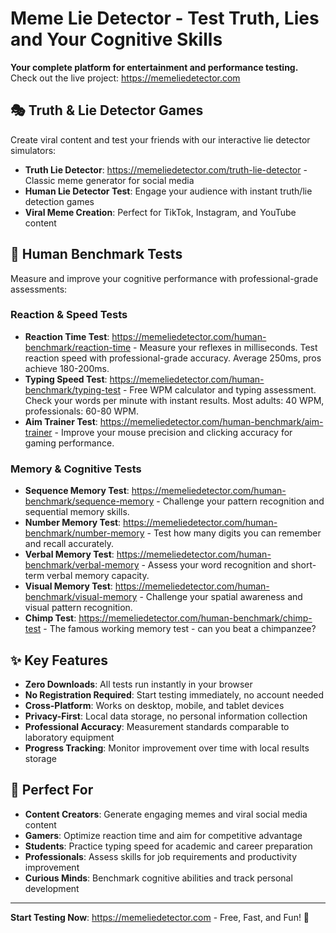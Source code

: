 # Meme Lie Detector - Test Truth, Lies and Your Cognitive Skills

**Your complete platform for entertainment and performance testing.** Check out the live project: https://memeliedetector.com

## 🎭 Truth & Lie Detector Games

Create viral content and test your friends with our interactive lie detector simulators:

- **Truth Lie Detector**: https://memeliedetector.com/truth-lie-detector - Classic meme generator for social media
- **Human Lie Detector Test**: Engage your audience with instant truth/lie detection games
- **Viral Meme Creation**: Perfect for TikTok, Instagram, and YouTube content

## 🧠 Human Benchmark Tests

Measure and improve your cognitive performance with professional-grade assessments:

### **Reaction & Speed Tests**
- **Reaction Time Test**: https://memeliedetector.com/human-benchmark/reaction-time - Measure your reflexes in milliseconds. Test reaction speed with professional-grade accuracy. Average 250ms, pros achieve 180-200ms.
- **Typing Speed Test**: https://memeliedetector.com/human-benchmark/typing-test - Free WPM calculator and typing assessment. Check your words per minute with instant results. Most adults: 40 WPM, professionals: 60-80 WPM.
- **Aim Trainer Test**: https://memeliedetector.com/human-benchmark/aim-trainer - Improve your mouse precision and clicking accuracy for gaming performance.

### **Memory & Cognitive Tests**
- **Sequence Memory Test**: https://memeliedetector.com/human-benchmark/sequence-memory - Challenge your pattern recognition and sequential memory skills.
- **Number Memory Test**: https://memeliedetector.com/human-benchmark/number-memory - Test how many digits you can remember and recall accurately.
- **Verbal Memory Test**: https://memeliedetector.com/human-benchmark/verbal-memory - Assess your word recognition and short-term verbal memory capacity.
- **Visual Memory Test**: https://memeliedetector.com/human-benchmark/visual-memory - Challenge your spatial awareness and visual pattern recognition.
- **Chimp Test**: https://memeliedetector.com/human-benchmark/chimp-test - The famous working memory test - can you beat a chimpanzee?

## ✨ Key Features

- **Zero Downloads**: All tests run instantly in your browser
- **No Registration Required**: Start testing immediately, no account needed
- **Cross-Platform**: Works on desktop, mobile, and tablet devices
- **Privacy-First**: Local data storage, no personal information collection
- **Professional Accuracy**: Measurement standards comparable to laboratory equipment
- **Progress Tracking**: Monitor improvement over time with local results storage

## 🎯 Perfect For

- **Content Creators**: Generate engaging memes and viral social media content
- **Gamers**: Optimize reaction time and aim for competitive advantage
- **Students**: Practice typing speed for academic and career preparation
- **Professionals**: Assess skills for job requirements and productivity improvement
- **Curious Minds**: Benchmark cognitive abilities and track personal development

---

**Start Testing Now**: https://memeliedetector.com - Free, Fast, and Fun! 🚀

